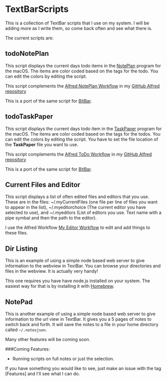 # TextBarScripts

This is a collection of TextBar scripts that I use on my system. I will be adding more as I write them, so come back often and see what there is.

The current scripts are:

## todoNotePlan

This script displays the current days todo items in the [NotePlan](http://noteplan.co/) program for the macOS. The items are color coded based on the tags for the todo. You can edit the colors by editing the script.

This script complements the [Alfred NotePlan Workflow](https://github.com/raguay/MyAlfred/blob/master/Alfred%203/NotePlanWorkflow.alfredworkflow) in my [GitHub Alfred repository](https://github.com/raguay/MyAlfred)

This is a port of the same script for [BitBar](https://getbitbar.com/).

## todoTaskPaper

This script displays the current days todo item in the [TaskPaper](https://www.taskpaper.com/) program for the macOS. The items are color coded based on the tags for the todos. You can edit the colors by editing the script. You have to set the file location of the **TaskPaper** file you want to use.

This script complements the [Alfred ToDo Workflow](https://github.com/raguay/MyAlfred/blob/master/Alfred%203/TodoWorkflow.alfredworkflow) in my [GitHub Alfred repository](https://github.com/raguay/MyAlfred)

This is a port of the same script for [BitBar](https://getbitbar.com/).

## Current Files and Editor

This script displays a list of often edited files and editors that you use. These are in the files: ~/.myCurrentFiles (one file per line of files you want to appear in the list), ~/.myeditorchoice (The current editor you have selected to use), and ~/.myeditors (List of editors you use. Text name with a pipe symbal and then the path to the editor).

I use the Alfred Workflow [My Editor Workflow](https://github.com/raguay/MyAlfred/blob/master/Alfred%203/My%20Editor%20Workflow.alfredworkflow) to edit and add things to these files.

## Dir Listing

This is an example of using a simple node based web server to give information to the webview in TextBar. You can browse your directories and files in the webview. It is actually very handy!

This one requires you have have node.js installed on your system. The easiest way for that is by installing it with [Homebrew](http://brew.sh).

## NotePad

This is another example of using a simple node based web server to give information to the url view in TextBar. It gives you a 5 pages of notes to switch back and forth. It will save the notes to a file in your home directory called `~/.notesjson`.

Many other features will be coming soon.

###Coming Features:

- Running scripts on full notes or just the selection.

If you have something you would like to see, just make an issue with the tag [Features] and I'll see what I can do.

